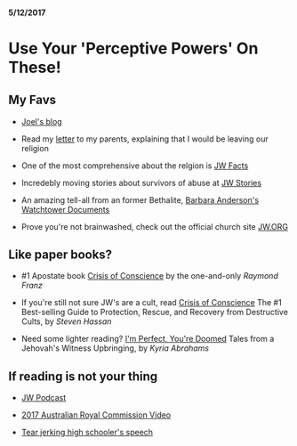 #### 5/12/2017
# Use Your 'Perceptive Powers' On These!

## My Favs

* [Joel's blog](http://exjehovahswitnessportland.blogspot.com/)

* Read my [letter](http://exjehovahswitnessportland.blogspot.com/2015/07) to my parents, explaining that I would be leaving our religion

* One of the most comprehensive about the relgion is [JW Facts](https://www.jwfacts.com/)

* Incredebly moving stories about survivors of abuse at [JW Stories](https://www.jwfacts.com/)

* An amazing tell-all from an former Bethalite, [Barbara Anderson's Watchtower Documents](http://watchtowerdocuments.org/)

* Prove you're not brainwashed, check out the official church site [JW.ORG](https://www.jw.org/en/)</p>
    
## Like paper books?

* #1 Apostate book [Crisis of Conscience](http://a.co/05mxIuQ) by the one-and-only _Raymond Franz_

* If you're still not sure JW's are a cult, read [Crisis of Conscience](http://a.co/36gQnqb) The #1 Best-selling Guide to Protection, Rescue, and Recovery from Destructive Cults, by _Steven Hassan_

* Need some lighter reading? [I'm Perfect, You're Doomed](http://a.co/hhFYvbe) Tales from a Jehovah's Witness Upbringing, by _Kyria Abrahams_
    
## If reading is not your thing

* [JW Podcast](https://jwpodcastshow.podbean.com/)

* [2017 Australian Royal Commission Video](https://youtu.be/gZqVj0z7_yA)

* [Tear jerking high schooler's speech](https://youtu.be/RDvT_gYq-ls)